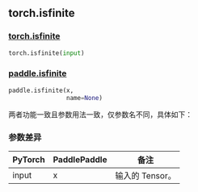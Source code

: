 ## torch.isfinite
### [torch.isfinite](https://pytorch.org/docs/stable/generated/torch.isfinite.html?highlight=isfinite#torch.isfinite)

```python
torch.isfinite(input)
```

### [paddle.isfinite](https://www.paddlepaddle.org.cn/documentation/docs/zh/api/paddle/isfinite_cn.html#isfinite)

```python
paddle.isfinite(x,
                name=None)
```

两者功能一致且参数用法一致，仅参数名不同，具体如下：
### 参数差异
| PyTorch       | PaddlePaddle | 备注                                                   |
| ------------- | ------------ | ------------------------------------------------------ |
| input         | x            | 输入的 Tensor。                   |

